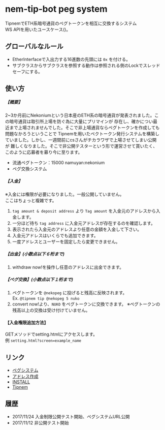 nem-tip-bot peg system
======================

TipnemでETH系暗号通貨のペグトークンを相互に交換するシステム  
WS APIを用いたユースケース\(\)。

## グローバルなルール
* EtherInterfaceで入出力する16進数の先頭には `0x` を付ける。
* サブクラスからサブクラスを参照する動作は参照される側のLockでスレッドセーフにする。

## 使い方
##### 【概要】
2~3か月前にNekoniumという日本産のETH系の暗号通貨が発表されました。この暗号通貨は取引所上場を防ぐ為に大量にプリマインが
存在し、確かについ最近まで上場されませんでした。そこで非上場通貨ならペグトークンを作成しても問題なかろうということで
Tipnemを用いたペクトークン発行システムを構築していました。しかし、一週間前にcsさんがチカラワザで上場させてしまい公開が
難しくなりました。そこで非公開テスターという形で運営させて貰いたく、このように応募者を募り今に至ります。
* 流通ペグトークン：15000 namuyan:nekonium
* ペグ交換システム

##### 【入金】  
※入金には権限が必要になりました。一般公開していません。  
ここはちょっと複雑です。
1. `tag amount & deposit address` より `Tag amount` を入金元のアドレスから入金します。
2. 一分ほど待ち `tag address` に入金元アドレスが存在するのを確認します。
3. 表示されたら入金元のアドレスより任意の金額を入金して下さい。
4. 入金元アドレスはいくらでも追加できます。
5. 一度アドレスとユーザーを固定したら変更できません。

##### 【出金】(小数点以下６桁まで)
1. withdraw now!を操作し任意のアドレスに出金できます。

##### 【ペグ交換】(小数点以下１桁まで)
1. ペグトークンを `@nekopeg` に投げると残高に反映されます。  
    Ex. `@tipnem tip @nekopeg 5 nuko`
2. convert now!より、`NUKO` をペグトークンに交換できます。
    ※ペグトークンの残高以上の交換は受け付けていません。
    
#### 【入金権限追加方法】
GETメソッドでsetting.htmlにアクセスします。  
例 `setting.html?screen=example_name`

## リンク
* [ペグシステム](http://nekopeg.tk:8000/login.html)
* [アドレス作成](http://www.nukowallet.com/)
* [INSTALL](INSTALL.md)
* [Tipnem](https://namuyan.github.io/nem-tip-bot/index)

## 履歴
* 2017/11/24 入金制限公開テスト開始、ペグシステムURL公開
* 2017/11/12 非公開テスト開始

